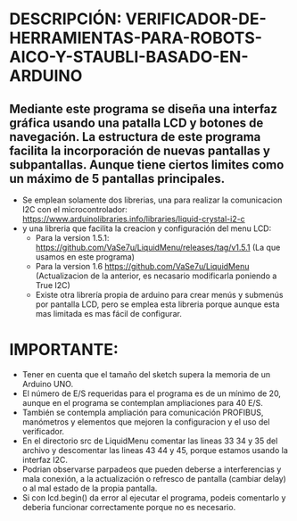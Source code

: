 # DESCRIPCIÓN: VERIFICADOR-DE-HERRAMIENTAS-PARA-ROBOTS-AICO-Y-STAUBLI-BASADO-EN-ARDUINO
## Mediante este programa se diseña una interfaz gráfica usando una patalla LCD y botones de navegación. La estructura de este programa facilita la incorporación de nuevas pantallas y subpantallas. Aunque tiene ciertos limites como un máximo de 5 pantallas principales.
* Se emplean solamente dos librerias, una para realizar la comunicacion I2C con el microcontrolador: https://www.arduinolibraries.info/libraries/liquid-crystal-i2-c
* y una libreria que facilita la creacion y configuración del menu LCD:
  * Para la version 1.5.1: https://github.com/VaSe7u/LiquidMenu/releases/tag/v1.5.1 (La que usamos en este programa)
  * Para la version 1.6 https://github.com/VaSe7u/LiquidMenu (Actualizacion de la anterior, es necasario modificarla poniendo a True I2C)
  * Existe otra librería propia de arduino para crear menús y submenús por pantalla LCD, pero se emplea esta libreria porque aunque esta mas limitada es mas fácil de configurar.
# IMPORTANTE:
* Tener en cuenta que el tamaño del sketch supera la memoria de un Arduino UNO.
* El número de E/S requeridas para el programa es de un mínimo de 20, aunque en el programa se contemplan ampliaciones para 40 E/S.
* También se contempla ampliación para comunicación PROFIBUS, manómetros y elementos que mejoren la configuracion y el uso del verificador.
* En el directorio src de LiquidMenu comentar las lineas 33 34 y 35 del archivo y descomentar las lineas 43 44 y 45, porque estamos usando la interfaz I2C.
* Podrian observarse parpadeos que pueden deberse a interferencias y mala conexión, a la actualización o refresco de pantalla (cambiar delay) o al mal estado de la propia pantalla.
* Si con lcd.begin() da error al ejecutar el programa, podeis comentarlo y deberia funcionar correctamente porque no es necesario.
